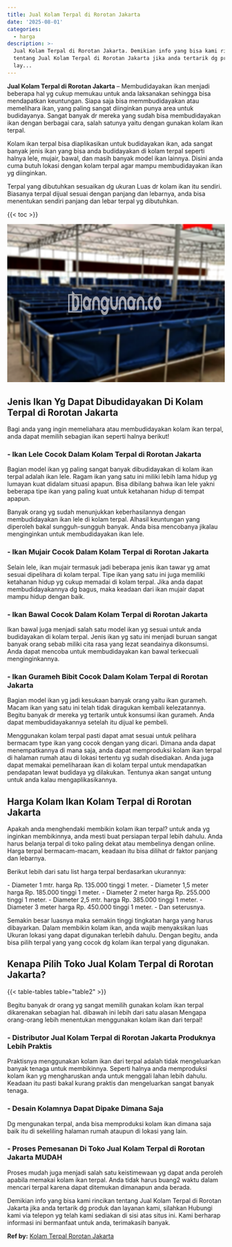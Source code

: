 ```yaml
---
title: Jual Kolam Terpal di Rorotan Jakarta
date: '2025-08-01'
categories:
  - harga
description: >-
  Jual Kolam Terpal di Rorotan Jakarta. Demikian info yang bisa kami rincikan
  tentang Jual Kolam Terpal di Rorotan Jakarta jika anda tertarik dg produk dan
  lay...
---
```


**Jual Kolam Terpal di Rorotan Jakarta** – Membudidayakan ikan menjadi beberapa hal yg cukup memukau untuk anda laksanakan sehingga bisa mendapatkan keuntungan. Siapa saja bisa memmbudidayakan atau memelihara ikan, yang paling sangat diinginkan punya area untuk budidayanya. Sangat banyak dr mereka yang sudah bisa membudidayakan ikan dengan berbagai cara, salah satunya yaitu dengan gunakan kolam ikan terpal.

Kolam ikan terpal bisa diaplikasikan untuk budidayakan ikan, ada sangat banyak jenis ikan yang bisa anda budidayakan di kolam terpal seperti halnya lele, mujair, bawal, dan masih banyak model ikan lainnya. Disini anda cuma butuh lokasi dengan kolam terpal agar mampu membudidayakan ikan yg diinginkan.

Terpal yang dibutuhkan sesuaikan dg ukuran Luas dr kolam ikan itu sendiri. Biasanya terpal dijual sesuai dengan panjang dan lebarnya, anda bisa menentukan sendiri panjang dan lebar terpal yg dibutuhkan.

{{< toc >}}

![Jual Kolam Terpal di Rorotan Jakarta](/images/jual-kolam-terpal-10.png)

## Jenis Ikan Yg Dapat Dibudidayakan Di Kolam Terpal di Rorotan Jakarta

Bagi anda yang ingin memeliahara atau membudidayakan kolam ikan terpal, anda dapat memilih sebagian ikan seperti halnya berikut!

### \- Ikan Lele Cocok Dalam Kolam Terpal di Rorotan Jakarta

Bagian model ikan yg paling sangat banyak dibudidayakan di kolam ikan terpal adalah ikan lele. Ragam ikan yang satu ini miliki lebih lama hidup yg lumayan kuat didalam situasi apapun. Bisa dibilang bahwa ikan lele yakni beberapa tipe ikan yang paling kuat untuk ketahanan hidup di tempat apapun.

Banyak orang yg sudah menunjukkan keberhasilannya dengan membudidayakan ikan lele di kolam terpal. Alhasil keuntungan yang diperoleh bakal sungguh-sungguh banyak. Anda bisa mencobanya jikalau menginginkan untuk membudidayakan ikan lele.

### \- Ikan Mujair Cocok Dalam Kolam Terpal di Rorotan Jakarta

Selain lele, ikan mujair termasuk jadi beberapa jenis ikan tawar yg amat sesuai dipelihara di kolam terpal. Tipe ikan yang satu ini juga memiliki ketahanan hidup yg cukup memadai di kolam terpal. Jika anda dapat membudidayakannya dg bagus, maka keadaan dari ikan mujair dapat mampu hidup dengan baik.

### \- Ikan Bawal Cocok Dalam Kolam Terpal di Rorotan Jakarta

Ikan bawal juga menjadi salah satu model ikan yg sesuai untuk anda budidayakan di kolam terpal. Jenis ikan yg satu ini menjadi buruan sangat banyak orang sebab miliki cita rasa yang lezat seandainya dikonsumsi. Anda dapat mencoba untuk membudidayakan kan bawal terkecuali menginginkannya.

### \- Ikan Gurameh Bibit Cocok Dalam Kolam Terpal di Rorotan Jakarta

Bagian model ikan yg jadi kesukaan banyak orang yaitu ikan gurameh. Macam ikan yang satu ini telah tidak diragukan kembali kelezatannya. Begitu banyak dr mereka yg tertarik untuk konsumsi ikan gurameh. Anda dapat membudidayakannya setelah itu dijual ke pembeli.

Menggunakan kolam terpal pasti dapat amat sesuai untuk pelihara bermacam type ikan yang cocok dengan yang dicari. Dimana anda dapat menempatkannya di mana saja, anda dapat memproduksi kolam ikan terpal di halaman rumah atau di lokasi tertentu yg sudah disediakan. Anda juga dapat memakai pemeliharaan ikan di kolam terpal untuk mendapatkan pendapatan lewat budidaya yg dilakukan. Tentunya akan sangat untung untuk anda kalau mengaplikasikannya.

## Harga Kolam Ikan Kolam Terpal di Rorotan Jakarta

Apakah anda menghendaki membikin kolam ikan terpal? untuk anda yg inginkan membikinnya, anda mesti buat persiapan terpal lebih dahulu. Anda harus belanja terpal di toko paling dekat atau membelinya dengan online. Harga terpal bermacam-macam, keadaan itu bisa dilihat dr faktor panjang dan lebarnya.

Berikut lebih dari satu list harga terpal berdasarkan ukurannya:

\- Diameter 1 mtr. harga Rp. 135.000 tinggi 1 meter. - Diameter 1,5 meter harga Rp. 185.000 tinggi 1 meter. - Diameter 2 meter harga Rp. 255.000 tinggi 1 meter. - Diameter 2,5 mtr. harga Rp. 385.000 tinggi 1 meter. - Diameter 3 meter harga Rp. 450.000 tinggi 1 meter. - Dan seterusnya.

Semakin besar luasnya maka semakin tinggi tingkatan harga yang harus dibayarkan. Dalam membikin kolam ikan, anda wajib menyaksikan luas Ukuran lokasi yang dapat digunakan terlebih dahulu. Dengan begitu, anda bisa pilih terpal yang yang cocok dg kolam ikan terpal yang digunakan.

## Kenapa Pilih Toko Jual Kolam Terpal di Rorotan Jakarta?

{{< table-tables table="table2" >}}

Begitu banyak dr orang yg sangat memilih gunakan kolam ikan terpal dikarenakan sebagian hal. dibawah ini lebih dari satu alasan Mengapa orang-orang lebih menentukan menggunakan kolam ikan dari terpal!

### \- Distributor Jual Kolam Terpal di Rorotan Jakarta Produknya Lebih Praktis

Praktisnya menggunakan kolam ikan dari terpal adalah tidak mengeluarkan banyak tenaga untuk membikinnya. Seperti halnya anda memproduksi kolam ikan yg mengharuskan anda untuk menggali lahan lebih dahulu. Keadaan itu pasti bakal kurang praktis dan mengeluarkan sangat banyak tenaga.

### \- Desain Kolamnya Dapat Dipake Dimana Saja

Dg mengunakan terpal, anda bisa memproduksi kolam ikan dimana saja baik itu di sekeliling halaman rumah ataupun di lokasi yang lain.

### \- Proses Pemesanan Di Toko Jual Kolam Terpal di Rorotan Jakarta MUDAH

Proses mudah juga menjadi salah satu keistimewaan yg dapat anda peroleh apabila memakai kolam ikan terpal. Anda tidak harus buang2 waktu dalam mencari terpal karena dapat ditemukan dimanapun anda berada.

Demikian info yang bisa kami rincikan tentang Jual Kolam Terpal di Rorotan Jakarta jika anda tertarik dg produk dan layanan kami, silahkan Hubungi kami via telepon yg telah kami sediakan di sisi atas situs ini. Kami berharap informasi ini bermanfaat untuk anda, terimakasih banyak.

**Ref by:** [Kolam Terpal Rorotan Jakarta](https://id.wikipedia.org/wiki/Kolam)
